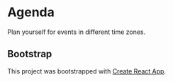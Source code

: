 # Agenda

Plan yourself for events in different time zones.

## Bootstrap

This project was bootstrapped with [Create React App](https://github.com/facebook/create-react-app).
